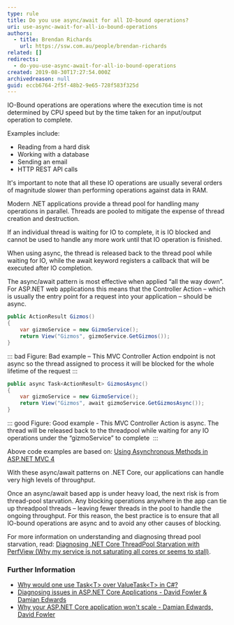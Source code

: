 ```yaml
---
type: rule
title: Do you use async/await for all IO-bound operations?
uri: use-async-await-for-all-io-bound-operations
authors:
  - title: Brendan Richards
    url: https://ssw.com.au/people/brendan-richards
related: []
redirects:
  - do-you-use-async-await-for-all-io-bound-operations
created: 2019-08-30T17:27:54.000Z
archivedreason: null
guid: eccb6764-2f5f-48b2-9e65-728f583f325d
---
```

IO-Bound operations are operations where the execution time is not determined by CPU speed but by the time taken for an input/output operation to complete.

Examples include:
* Reading from a hard disk
* Working with a database
* Sending an email
* HTTP REST API calls

It's important to note that all these IO operations are usually several orders of magnitude slower than performing operations against data in RAM.

Modern .NET applications provide a thread pool for handling many operations in parallel. Threads are pooled to mitigate the expense of thread creation and destruction.

If an individual thread is waiting for IO to complete, it is IO blocked and cannot be used to handle any more work until that IO operation is finished.

<!--endintro-->

When using async, the thread is released back to the thread pool while waiting for IO, while the await keyword registers a callback that will be executed after IO completion.

The async/await pattern is most effective when applied “all the way down”. For ASP.NET web applications this means that the Controller Action – which is usually the entry point for a request into your application – should be async.

```cs
public ActionResult Gizmos()
{
    var gizmoService = new GizmoService();
    return View("Gizmos", gizmoService.GetGizmos());
}
```
::: bad
Figure: Bad example – This MVC Controller Action endpoint is not async so the thread assigned to process it will be blocked for the whole lifetime of the request
:::

```cs
public async Task<ActionResult> GizmosAsync()
{
    var gizmoService = new GizmoService();
    return View("Gizmos", await gizmoService.GetGizmosAsync());
}
```
::: good
Figure: Good example - This MVC Controller Action is async. The thread will be released back to the threadpool while waiting for any IO operations under the “gizmoService” to complete 
:::

Above code examples are based on: [Using Asynchronous Methods in ASP.NET MVC 4](https://learn.microsoft.com/en-us/aspnet/mvc/overview/performance/using-asynchronous-methods-in-aspnet-mvc-4)

With these async/await patterns on .NET Core, our applications can handle very high levels of throughput.

Once an async/await based app is under heavy load, the next risk is from thread-pool starvation. Any blocking operations anywhere in the app can tie up threadpool threads – leaving fewer threads in the pool to handle the ongoing throughput. For this reason, the best practice is to ensure that all IO-bound operations are async and to avoid any other causes of blocking.

For more information on understanding and diagnosing thread pool starvation, read: [Diagnosing .NET Core ThreadPool Starvation with PerfView (Why my service is not saturating all cores or seems to stall)](https://learn.microsoft.com/en-us/archive/blogs/vancem/diagnosing-net-core-threadpool-starvation-with-perfview-why-my-service-is-not-saturating-all-cores-or-seems-to-stall).

### Further Information

* [Why would one use Task&lt;T&gt; over ValueTask&lt;T&gt; in C#?](https://stackoverflow.com/questions/43000520/why-would-one-use-taskt-over-valuetaskt-in-c)
* [Diagnosing issues in ASP.NET Core Applications - David Fowler & Damian Edwards](https://www.youtube.com/watch?v=RYI0DHoIVaA)
* [Why your ASP.NET Core application won't scale - Damian Edwards, David Fowler](https://www.youtube.com/watch?v=J-xqz_ZM9Wg)
